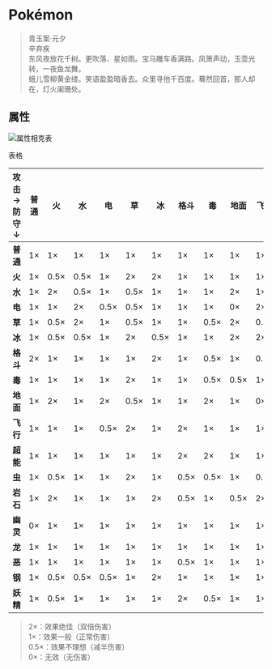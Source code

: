 # Pokémon

> 青玉案·元夕<br>
> 辛弃疾<br>
> 东风夜放花千树。更吹落、星如雨。宝马雕车香满路。凤箫声动，玉壶光转，一夜鱼龙舞。<br>
> 蛾儿雪柳黄金缕。笑语盈盈暗香去。众里寻他千百度。蓦然回首，那人却在，灯火阑珊处。

## 属性

![属性相克表](/images/Pokemon/RNG/属性相克表.png)

表格

| 攻击→<br>防守↓ | 普通 | 火   | 水   | 电   | 草   | 冰   | 格斗 | 毒   | 地面 | 飞行 | 超能 | 虫   | 岩石 | 幽灵 | 龙   | 恶   | 钢   | 妖精 |
|-----------------------|------|------|------|------|------|------|------|------|------|------|------|------|------|------|------|------|------|------|
| **普通**              | 1×   | 1×   | 1×   | 1×   | 1×   | 1×   | 1×   | 1×   | 1×   | 1×   | 1×   | 1×   | 0.5× | 0×   | 1×   | 1×   | 0.5× | 1×   |
| **火**                | 1×   | 0.5× | 0.5× | 1×   | 2×   | 2×   | 1×   | 1×   | 1×   | 1×   | 1×   | 2×   | 0.5× | 1×   | 0.5× | 1×   | 2×   | 1×   |
| **水**                | 1×   | 2×   | 0.5× | 1×   | 0.5× | 1×   | 1×   | 1×   | 2×   | 1×   | 1×   | 1×   | 2×   | 1×   | 0.5× | 1×   | 1×   | 1×   |
| **电**                | 1×   | 1×   | 2×   | 0.5× | 0.5× | 1×   | 1×   | 1×   | 0×   | 2×   | 1×   | 1×   | 1×   | 1×   | 0.5× | 1×   | 1×   | 1×   |
| **草**                | 1×   | 0.5× | 2×   | 1×   | 0.5× | 1×   | 1×   | 0.5× | 2×   | 0.5× | 1×   | 0.5× | 2×   | 1×   | 0.5× | 1×   | 0.5× | 1×   |
| **冰**                | 1×   | 0.5× | 0.5× | 1×   | 2×   | 0.5× | 1×   | 1×   | 2×   | 2×   | 1×   | 1×   | 1×   | 1×   | 2×   | 1×   | 0.5× | 1×   |
| **格斗**              | 2×   | 1×   | 1×   | 1×   | 1×   | 2×   | 1×   | 0.5× | 1×   | 0.5× | 0.5× | 0.5× | 2×   | 0×   | 1×   | 2×   | 2×   | 0.5× |
| **毒**                | 1×   | 1×   | 1×   | 1×   | 2×   | 1×   | 1×   | 0.5× | 0.5× | 1×   | 1×   | 1×   | 0.5× | 0.5× | 1×   | 1×   | 0×   | 2×   |
| **地面**              | 1×   | 2×   | 1×   | 2×   | 0.5× | 1×   | 1×   | 2×   | 1×   | 0×   | 1×   | 0.5× | 2×   | 1×   | 1×   | 1×   | 2×   | 1×   |
| **飞行**              | 1×   | 1×   | 1×   | 0.5× | 2×   | 1×   | 2×   | 1×   | 1×   | 1×   | 1×   | 2×   | 0.5× | 1×   | 1×   | 1×   | 0.5× | 1×   |
| **超能**              | 1×   | 1×   | 1×   | 1×   | 1×   | 1×   | 2×   | 2×   | 1×   | 1×   | 0.5× | 1×   | 1×   | 1×   | 1×   | 0×   | 0.5× | 1×   |
| **虫**                | 1×   | 0.5× | 1×   | 1×   | 2×   | 1×   | 0.5× | 0.5× | 1×   | 0.5× | 2×   | 1×   | 1×   | 0.5× | 1×   | 2×   | 0.5× | 0.5× |
| **岩石**              | 1×   | 2×   | 1×   | 1×   | 1×   | 2×   | 0.5× | 1×   | 0.5× | 2×   | 1×   | 2×   | 1×   | 1×   | 1×   | 1×   | 0.5× | 1×   |
| **幽灵**              | 0×   | 1×   | 1×   | 1×   | 1×   | 1×   | 1×   | 1×   | 1×   | 1×   | 2×   | 1×   | 1×   | 2×   | 1×   | 0.5× | 1×   | 1×   |
| **龙**                | 1×   | 1×   | 1×   | 1×   | 1×   | 1×   | 1×   | 1×   | 1×   | 1×   | 1×   | 1×   | 1×   | 1×   | 2×   | 1×   | 0.5× | 0×   |
| **恶**                | 1×   | 1×   | 1×   | 1×   | 1×   | 1×   | 0.5× | 1×   | 1×   | 1×   | 2×   | 1×   | 1×   | 2×   | 1×   | 0.5× | 1×   | 0.5× |
| **钢**                | 1×   | 0.5× | 0.5× | 0.5× | 1×   | 2×   | 1×   | 1×   | 1×   | 1×   | 1×   | 1×   | 2×   | 1×   | 1×   | 1×   | 0.5× | 2×   |
| **妖精**              | 1×   | 0.5× | 1×   | 1×   | 1×   | 1×   | 2×   | 0.5× | 1×   | 1×   | 1×   | 1×   | 1×   | 1×   | 2×   | 2×   | 0.5× | 1×   |
>2×：效果绝佳（双倍伤害）<br>
>1×：效果一般（正常伤害）<br>
>0.5×：效果不理想（减半伤害）<br>
>0×：无效（无伤害）